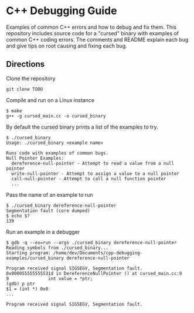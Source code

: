 # C++ Debugging Guide

Examples of common C++ errors and how to debug and fix them. This repository
includes source code for a "cursed" binary with examples of common C++ coding
errors. The comments and README explain each bug and give tips on root causing
and fixing each bug.

## Directions

Clone the repository

```
git clone TODO
```

Compile and run on a Linux instance
```
$ make
g++ -g cursed_main.cc -o cursed_binary
```

By default the cursed binary prints a list of the examples to try.

```
$ ./cursed_binary
Usage: ./cursed_binary <example name>

Runs code with examples of common bugs.
Null Pointer Examples:
  dereference-null-pointer - Attempt to read a value from a null pointer
  write-null-pointer - Attempt to assign a value to a null pointer
  call-null-pointer - Attempt to call a null function pointer
  ...
```

Pass the name of an example to run

```
$ ./cursed_binary dereference-null-pointer
Segmentation fault (core dumped)
$ echo $?
139
```

Run an example in a debugger

```
$ gdb -q --ex=run --args ./cursed_binary dereference-null-pointer
Reading symbols from ./cursed_binary...
Starting program: /home/dev/Documents/cpp-debugging-examples/cursed_binary dereference-null-pointer

Program received signal SIGSEGV, Segmentation fault.
0x000055555555531d in DereferenceNullPointer () at cursed_main.cc:9
9               int value = *ptr;
(gdb) p ptr
$1 = (int *) 0x0
...
```

```
Program received signal SIGSEGV, Segmentation fault.
```

